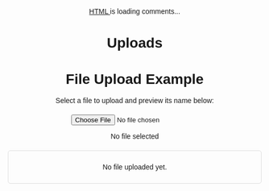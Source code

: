 # 

<!-- begin wwww.htmlcommentbox.com -->
 <div id="HCB_comment_box"><a href="http://www.htmlcommentbox.com">HTML </a> is loading comments...</div>
 <link rel="stylesheet" type="text/css" href="https://www.htmlcommentbox.com/static/skins/bootstrap/twitter-bootstrap.css?v=0" />
 <script type="text/javascript" id="hcb"> /*<!--*/ if(!window.hcb_user){hcb_user={};} (function(){var s=document.createElement("script"), l=hcb_user.PAGE || (""+window.location).replace(/'/g,"%27"), h="https://www.htmlcommentbox.com";s.setAttribute("type","text/javascript");s.setAttribute("src", h+"/jread?page="+encodeURIComponent(l).replace("+","%2B")+"&opts=16798&num=10&ts=1731652241287");if (typeof s!="undefined") document.getElementsByTagName("head")[0].appendChild(s);})(); /*-->*/ </script>
<!-- end www.htmlcommentbox.com -->


# Uploads

<!-- #raw -->
<!DOCTYPE html>
<html lang="en">
<head>
  <meta charset="UTF-8">
  <meta name="viewport" content="width=device-width, initial-scale=1.0">
  <title>File Upload</title>
  <style>
    body {
      font-family: Arial, sans-serif;
      margin: 20px;
      text-align: center;
    }
    .file-upload {
      margin: 20px 0;
    }
    .preview {
      margin-top: 20px;
      padding: 10px;
      border: 1px solid #ddd;
      border-radius: 5px;
    }
  </style>
</head>
<body>
  <h1>File Upload Example</h1>
  <p>Select a file to upload and preview its name below:</p>

  <div class="file-upload">
    <input type="file" id="fileInput">
    <p id="fileName">No file selected</p>
  </div>

  <div class="preview" id="filePreview">
    <p>No file uploaded yet.</p>
  </div>

  <script>
    const fileInput = document.getElementById('fileInput');
    const fileName = document.getElementById('fileName');
    const filePreview = document.getElementById('filePreview');

    fileInput.addEventListener('change', () => {
      const file = fileInput.files[0];

      if (file) {
        fileName.textContent = `Selected file: ${file.name}`;

        // Optional: If the file is an image, preview it
        if (file.type.startsWith('image/')) {
          const reader = new FileReader();
          reader.onload = function (e) {
            filePreview.innerHTML = `<img src="${e.target.result}" alt="Preview" style="max-width: 100%; height: auto;">`;
          };
          reader.readAsDataURL(file);
        } else {
          filePreview.innerHTML = `<p>Preview is not available for this file type.</p>`;
        }
      } else {
        fileName.textContent = 'No file selected';
        filePreview.innerHTML = '<p>No file uploaded yet.</p>';
      }
    });
  </script>
</body>
</html>

<!-- #endraw -->



<!-- #raw -->

<!-- #endraw -->

